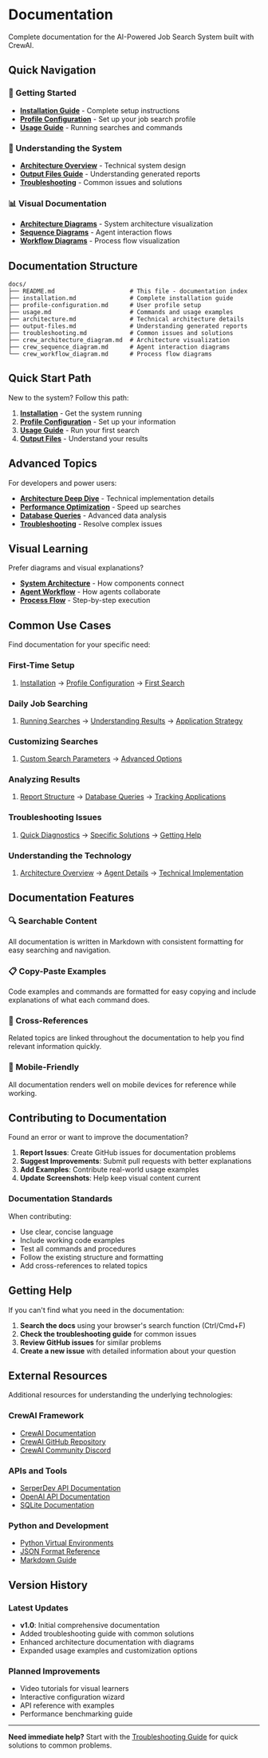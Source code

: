 # Documentation

Complete documentation for the AI-Powered Job Search System built with CrewAI.

## Quick Navigation

### 🚀 Getting Started
- **[Installation Guide](installation.md)** - Complete setup instructions
- **[Profile Configuration](profile-configuration.md)** - Set up your job search profile
- **[Usage Guide](usage.md)** - Running searches and commands

### 📖 Understanding the System
- **[Architecture Overview](architecture.md)** - Technical system design
- **[Output Files Guide](output-files.md)** - Understanding generated reports
- **[Troubleshooting](troubleshooting.md)** - Common issues and solutions

### 📊 Visual Documentation
- **[Architecture Diagrams](crew_architecture_diagram.md)** - System architecture visualization
- **[Sequence Diagrams](crew_sequence_diagram.md)** - Agent interaction flows
- **[Workflow Diagrams](crew_workflow_diagram.md)** - Process flow visualization

## Documentation Structure

```
docs/
├── README.md                     # This file - documentation index
├── installation.md               # Complete installation guide
├── profile-configuration.md      # User profile setup
├── usage.md                      # Commands and usage examples
├── architecture.md               # Technical architecture details
├── output-files.md               # Understanding generated reports
├── troubleshooting.md            # Common issues and solutions
├── crew_architecture_diagram.md  # Architecture visualization
├── crew_sequence_diagram.md      # Agent interaction diagrams
└── crew_workflow_diagram.md      # Process flow diagrams
```

## Quick Start Path

New to the system? Follow this path:

1. **[Installation](installation.md)** - Get the system running
2. **[Profile Configuration](profile-configuration.md)** - Set up your information
3. **[Usage Guide](usage.md#basic-commands)** - Run your first search
4. **[Output Files](output-files.md)** - Understand your results

## Advanced Topics

For developers and power users:

- **[Architecture Deep Dive](architecture.md)** - Technical implementation details
- **[Performance Optimization](usage.md#performance-optimization)** - Speed up searches
- **[Database Queries](output-files.md#querying-the-database)** - Advanced data analysis
- **[Troubleshooting](troubleshooting.md)** - Resolve complex issues

## Visual Learning

Prefer diagrams and visual explanations?

- **[System Architecture](crew_architecture_diagram.md)** - How components connect
- **[Agent Workflow](crew_sequence_diagram.md)** - How agents collaborate
- **[Process Flow](crew_workflow_diagram.md)** - Step-by-step execution

## Common Use Cases

Find documentation for your specific need:

### First-Time Setup
1. [Installation](installation.md) → [Profile Configuration](profile-configuration.md) → [First Search](usage.md#standard-job-search)

### Daily Job Searching
1. [Running Searches](usage.md#basic-commands) → [Understanding Results](output-files.md) → [Application Strategy](output-files.md#application_strategymd)

### Customizing Searches
1. [Custom Search Parameters](usage.md#custom-job-search) → [Advanced Options](usage.md#search-customization-options)

### Analyzing Results
1. [Report Structure](output-files.md#job_search_reportmd) → [Database Queries](output-files.md#querying-the-database) → [Tracking Applications](output-files.md#application-tracking-integration)

### Troubleshooting Issues
1. [Quick Diagnostics](troubleshooting.md#quick-diagnostic-commands) → [Specific Solutions](troubleshooting.md#common-error-messages) → [Getting Help](troubleshooting.md#getting-additional-help)

### Understanding the Technology
1. [Architecture Overview](architecture.md#overview) → [Agent Details](architecture.md#multi-agent-architecture) → [Technical Implementation](architecture.md#custom-tools-architecture)

## Documentation Features

### 🔍 Searchable Content
All documentation is written in Markdown with consistent formatting for easy searching and navigation.

### 📋 Copy-Paste Examples
Code examples and commands are formatted for easy copying and include explanations of what each command does.

### 🎯 Cross-References
Related topics are linked throughout the documentation to help you find relevant information quickly.

### 📱 Mobile-Friendly
All documentation renders well on mobile devices for reference while working.

## Contributing to Documentation

Found an error or want to improve the documentation?

1. **Report Issues**: Create GitHub issues for documentation problems
2. **Suggest Improvements**: Submit pull requests with better explanations
3. **Add Examples**: Contribute real-world usage examples
4. **Update Screenshots**: Help keep visual content current

### Documentation Standards

When contributing:
- Use clear, concise language
- Include working code examples
- Test all commands and procedures
- Follow the existing structure and formatting
- Add cross-references to related topics

## Getting Help

If you can't find what you need in the documentation:

1. **Search the docs** using your browser's search function (Ctrl/Cmd+F)
2. **Check the troubleshooting guide** for common issues
3. **Review GitHub issues** for similar problems
4. **Create a new issue** with detailed information about your question

## External Resources

Additional resources for understanding the underlying technologies:

### CrewAI Framework
- [CrewAI Documentation](https://docs.crewai.com/)
- [CrewAI GitHub Repository](https://github.com/joaomdmoura/crewAI)
- [CrewAI Community Discord](https://discord.gg/X4JWnZnxPb)

### APIs and Tools
- [SerperDev API Documentation](https://serper.dev/docs)
- [OpenAI API Documentation](https://platform.openai.com/docs)
- [SQLite Documentation](https://sqlite.org/docs.html)

### Python and Development
- [Python Virtual Environments](https://docs.python.org/3/tutorial/venv.html)
- [JSON Format Reference](https://www.json.org/)
- [Markdown Guide](https://www.markdownguide.org/)

## Version History

### Latest Updates
- **v1.0**: Initial comprehensive documentation
- Added troubleshooting guide with common solutions
- Enhanced architecture documentation with diagrams
- Expanded usage examples and customization options

### Planned Improvements
- Video tutorials for visual learners
- Interactive configuration wizard
- API reference with examples
- Performance benchmarking guide

---

**Need immediate help?** Start with the [Troubleshooting Guide](troubleshooting.md) for quick solutions to common problems.